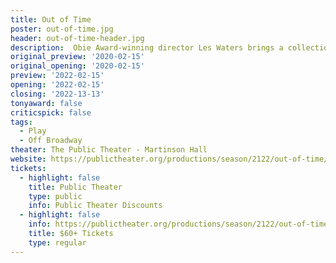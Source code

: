 ```yaml
---
title: Out of Time
poster: out-of-time.jpg
header: out-of-time-header.jpg
description:  Obie Award-winning director Les Waters brings a collection of brand-new monologues by five award-winning Asian American playwrights, performed by an ensemble of actors all over the age of 60.
original_preview: '2020-02-15'
original_opening: '2020-02-15'
preview: '2022-02-15'
opening: '2022-02-15'
closing: '2022-13-13'
tonyaward: false
criticspick: false
tags: 
  - Play
  - Off Broadway
theater: The Public Theater - Martinson Hall
website: https://publictheater.org/productions/season/2122/out-of-time/
tickets:
  - highlight: false
    title: Public Theater
    type: public
    info: Public Theater Discounts
  - highlight: false
    info: https://publictheater.org/productions/season/2122/out-of-time/
    title: $60+ Tickets
    type: regular
---
```


